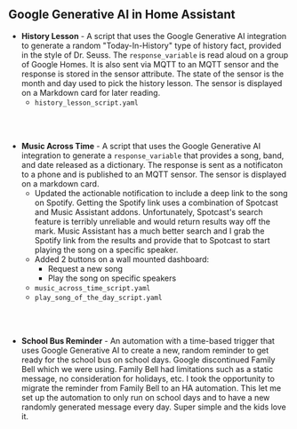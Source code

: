 ## Google Generative AI in Home Assistant

- **History Lesson** - A script that uses the Google Generative AI integration to generate a random "Today-In-History" type of history fact, provided in the style of Dr. Seuss.  The `response_variable` is read aloud on a group of Google Homes. It is also sent via MQTT to an MQTT sensor and the response is stored in the sensor attribute. The state of the sensor is the month and day used to pick the history lesson. The sensor is displayed on a Markdown card for later reading.
  - `history_lesson_script.yaml`

<br><br>

- **Music Across Time** - A script that uses the Google Generative AI integration to generate a `response_variable` that provides a song, band, and date released as a dictionary. The response is sent as a notificaton to a phone and is published to an MQTT sensor. The sensor is displayed on a markdown card.
  - Updated the actionable notification to include a deep link to the song on Spotify. Getting the Spotify link uses a combination of Spotcast and Music Assistant addons. Unfortunately, Spotcast's search feature is terribly unreliable and would return results way off the mark. Music Assistant has a much better search and I grab the Spotify link from the results and provide that to Spotcast to start playing the song on a specific speaker. 
  - Added 2 buttons on a wall mounted dashboard:
    - Request a new song
    - Play the song on specific speakers
  - `music_across_time_script.yaml`
  - `play_song_of_the_day_script.yaml`

<br><br>

- **School Bus Reminder** - An automation with a time-based trigger that uses Google Generative AI to create a new, random reminder to get ready for the school bus on school days. Google discontinued Family Bell which we were using. Family Bell had limitations such as a static message, no consideration for holidays, etc. I took the opportunity to migrate the reminder from Family Bell to an HA automation. This let me set up the automation to only run on school days and to have a new randomly generated message every day. Super simple and the kids love it.

